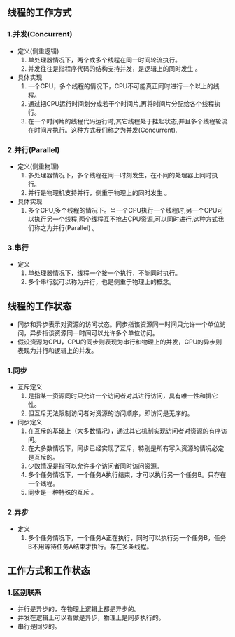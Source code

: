 ## 线程的工作方式

### 1.并发(Concurrent)

- 定义(侧重逻辑)
  1.  单处理器情况下，两个或多个线程在同一时间轮流执行。
  2.  并发往往是指程序代码的结构支持并发，是逻辑上的同时发生 。
- 具体实现
  1.  一个CPU，多个线程的情况下，CPU不可能真正同时进行一个以上的线程。 
  2.  通过把CPU运行时间划分成若干个时间片,再将时间片分配给各个线程执行。 
  3.  在一个时间片的线程代码运行时,其它线程处于挂起状态,并且多个线程轮流在时间片执行。这种方式我们称之为并发(Concurrent). 

### 2.并行(Parallel)

- 定义(侧重物理)
  1.  多处理器情况下，多个线程在同一时刻发生，在不同的处理器上同时执行。 
  2.  并行是物理机支持并行，侧重于物理上的同时发生 。
- 具体实现
  1.  多个CPU,多个线程的情况下。当一个CPU执行一个线程时,另一个CPU可以执行另一个线程,两个线程互不抢占CPU资源,可以同时进行,这种方式我们称之为并行(Parallel) 。

### 3.串行

- 定义
  1.  单处理器情况下，线程一个接一个执行，不能同时执行。 
  2.  多个串行就可以称为并行，也是侧重于物理上的概念。 

## 线程的工作状态

- 同步和异步表示对资源的访问状态。同步指该资源同一时间只允许一个单位访问，异步指该资源同一时间可以允许多个单位访问。
- 假设资源为CPU，CPU的同步则表现为串行和物理上的并发，CPU的异步则表现为并行和逻辑上的并发。

### 1.同步

- 互斥定义
  1.  是指某一资源同时只允许一个访问者对其进行访问，具有唯一性和排它性。 
  2.  但互斥无法限制访问者对资源的访问顺序，即访问是无序的。 
- 同步定义
  1.  在互斥的基础上（大多数情况），通过其它机制实现访问者对资源的有序访问。 
  2.  在大多数情况下，同步已经实现了互斥，特别是所有写入资源的情况必定是互斥的。 
  3.  少数情况是指可以允许多个访问者同时访问资源。 
  4.  多个任务情况下，一个任务A执行结束，才可以执行另一个任务B。只存在一个线程。 
  5.  同步是一种特殊的互斥 。

### 2.异步

- 定义
  1.  多个任务情况下，一个任务A正在执行，同时可以执行另一个任务B，任务B不用等待任务A结束才执行。存在多条线程。 

## 工作方式和工作状态

### 1.区别联系

-  并行是异步的，在物理上逻辑上都是异步的。 
-  并发在逻辑上可以看做是异步，物理上是同步执行的。 
-  串行是同步的。 

